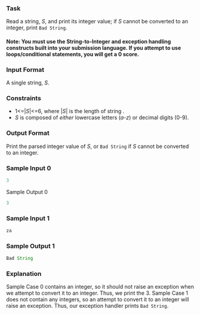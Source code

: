 ### Task
Read a string, *S*, and print its integer value; if *S* cannot be converted to an integer, print `Bad String`.

#### Note: You must use the String-to-Integer and exception handling constructs built into your submission language. If you attempt to use loops/conditional statements, you will get a 0 score.

### Input Format

A single string, *S*.

### Constraints

* 1<=|*S*|<=6, where |*S*| is the length of string .
* *S* is composed of *either* lowercase letters (*a*-*z*) or decimal digits (0-9).

### Output Format

Print the parsed integer value of *S*, or `Bad String` if *S* cannot be converted to an integer.

### Sample Input 0
```javascript
3
```
Sample Output 0
```javascript
3
```
### Sample Input 1
```javascript
za
```
### Sample Output 1
```javascript
Bad String
```
### Explanation

Sample Case 0 contains an integer, so it should not raise an exception when we attempt to convert it to an integer. Thus, we print the 3.
Sample Case 1 does not contain any integers, so an attempt to convert it to an integer will raise an exception. Thus, our exception handler prints `Bad String`.
